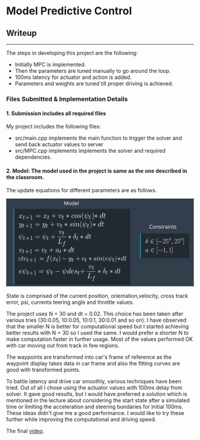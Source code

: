 
# **Model Predictive Control** 

## Writeup

---

The steps in developing this project are the following:
* Initially MPC is implemented.
* Then the parameters are tuned manually to go around the loop.
* 100ms latency for actuator and action is added.
* Parameters and weights are tuned till proper driving is achieved.


### Files Submitted & Implementation Details

#### 1. Submission includes all required files 

My project includes the following files:
* src/main.cpp implements the main function to trigger the solver and send back actuator values to server
* src/MPC.cpp implements implements the solver and required dependencies.

#### 2. Model: The model used in the project is same as the one described in the classroom. 
The update equations for different parameters are as follows. 

![alt text](https://github.com/pkorivi/CarND-MPC-Project/blob/master/car_model.png)

State is comprised of the current position, orientation,velocity, cross track error, psi, currents teering angle and throttle values.

The project uses N = 30 and dt = 0.02. This choice has been taken after various tries (30:0.05, 10:0.05, 10:0.1, 30:0.01 and so on). 
I have observed that the smaller N is better for computational speed but I started achieving better results with N = 30 so I used the same. 
I would prefer a shorter N to make computation faster in further usage. Most of the values performed OK with car moving out from track in few regions. 

The waypoints are transformed into car's frame of reference as the waypoint display takes data in car frame and also the fitting curves are good with transformed points.


To battle latency and drive car smoothly, various techniques have been tried. Out of all I chose using the actuator values with 100ms delay from solver. It gave good results,
but I would have preferred a solution which is mentioned in the lecture about considering the start state after a simulated time or limiting the acceleration and steering bundaries for initial 100ms. 
These ideas didn't give me a good performance. I would like to try these further while improving the computational and driving speed. 

The final [video](./result.mp4).

